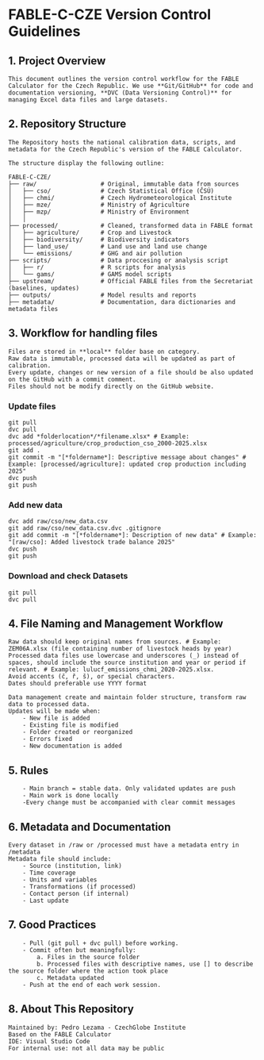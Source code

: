 
# FABLE-C-CZE Version Control Guidelines

## 1. Project Overview

    This document outlines the version control workflow for the FABLE Calculator for the Czech Republic. We use **Git/GitHub** for code and documentation versioning, **DVC (Data Versioning Control)** for managing Excel data files and large datasets.

## 2. Repository Structure

    The Repository hosts the national calibration data, scripts, and metadata for the Czech Republic's version of the FABLE Calculator.

    The structure display the following outline:

    FABLE-C-CZE/
    ├── raw/                  # Original, immutable data from sources
    │   ├── cso/              # Czech Statistical Office (ČSÚ)
    │   ├── chmi/             # Czech Hydrometeorological Institute
    │   ├── mze/              # Ministry of Agriculture
    │   ├── mzp/              # Ministry of Environment
    │   │
    ├── processed/            # Cleaned, transformed data in FABLE format
    │   ├── agriculture/      # Crop and Livestock
    │   ├── biodiversity/     # Biodiversity indicators
    │   ├── land_use/         # Land use and land use change
    │   └── emissions/        # GHG and air pollution
    ├── scripts/              # Data proccesing or analysis script
    │   ├── r/                # R scripts for analysis
    │   └── gams/             # GAMS model scripts
    ├── upstream/             # Official FABLE files from the Secretariat (baselines, updates)
    ├── outputs/              # Model results and reports
    ├── metadata/             # Documentation, dara dictionaries and metadata files

## 3. Workflow for handling files

    Files are stored in **local** folder base on category. 
    Raw data is immutable, processed data will be updated as part of calibration.
    Every update, changes or new version of a file should be also updated on the GitHub with a commit comment.
    Files should not be modify directly on the GitHub website.

### Update files
    git pull
    dvc pull
    dvc add *folderlocation*/*filename.xlsx* # Example: processed/agriculture/crop_production_cso_2000-2025.xlsx
    git add .
    git commit -m "[*foldername*]: Descriptive message about changes" # Example: [processed/agriculture]: updated crop production including 2025"
    dvc push
    git push
### Add new data
    dvc add raw/cso/new_data.csv
    git add raw/cso/new_data.csv.dvc .gitignore
    git add commit -m "[*foldername*]: Description of new data" # Example: "[raw/cso]: Added livestock trade balance 2025"
    dvc push
    git push
### Download and check Datasets
    git pull
    dvc pull
## 4. File Naming and Management Workflow
    Raw data should keep original names from sources. # Example: ZEM06A.xlsx (file containing number of livestock heads by year)
    Processed data files use lowercase and underscores (_) instead of spaces, should include the source institution and year or period if relevant. # Example: lulucf_emissions_chmi_2020-2025.xlsx.
    Avoid accents (č, ř, š), or special characters.
    Dates should preferable use YYYY format

    Data management create and maintain folder structure, transform raw data to processed data.
    Updates will be made when:
        - New file is added
        - Existing file is modified
        - Folder created or reorganized
        - Errors fixed
        - New documentation is added
## 5. Rules
        - Main branch = stable data. Only validated updates are push
        - Main work is done locally
        -Every change must be accompanied with clear commit messages
## 6. Metadata and Documentation
    Every dataset in /raw or /processed must have a metadata entry in /metadata
    Metadata file should include:
        - Source (institution, link)
        - Time coverage
        - Units and variables
        - Transformations (if processed)
        - Contact person (if internal)
        - Last update
## 7. Good Practices
        - Pull (git pull + dvc pull) before working.
        - Commit often but meaningfully: 
            a. Files in the source folder
            b. Processed files with descriptive names, use [] to describe the source folder where the action took place
            c. Metadata updated
        - Push at the end of each work session.
## 8. About This Repository
    Maintained by: Pedro Lezama - CzechGlobe Institute 
    Based on the FABLE Calculator
    IDE: Visual Studio Code
    For internal use: not all data may be public